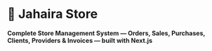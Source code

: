 # 🛒 Jahaira Store
**Complete Store Management System — Orders, Sales, Purchases, Clients, Providers & Invoices — built with Next.js**
